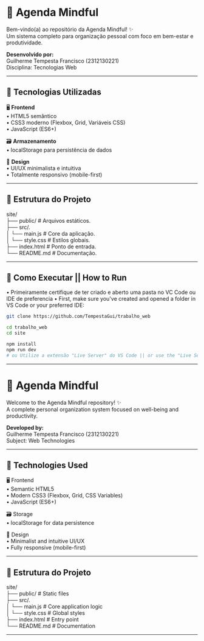 # 📅 Agenda Mindful

Bem-vindo(a) ao repositório da Agenda Mindful! ✨  
Um sistema completo para organização pessoal com foco em bem-estar e produtividade.

**Desenvolvido por:**  
Guilherme Tempesta Francisco (2312130221)  
Disciplina: Tecnologias Web

---

## 🧰 Tecnologias Utilizadas

🖥️ **Frontend**  
• HTML5 semântico  
• CSS3 moderno (Flexbox, Grid, Variáveis CSS)  
• JavaScript (ES6+)  

🗃️ **Armazenamento**  
• localStorage para persistência de dados  

🎨 **Design**  
• UI/UX minimalista e intuitiva  
• Totalmente responsivo (mobile-first)  

---

## 📂 Estrutura do Projeto
site/  
├── public/ # Arquivos estáticos.  
├── src/.     
│ └── main.js # Core da aplicação.    
│ └── style.css # Estilos globais.  
├── index.html # Ponto de entrada.  
└── README.md # Documentação.  

---

## 🚀 Como Executar || How to Run
  •  Primeiramente certifique de ter criado e aberto uma pasta no VC Code ou IDE de preferencia 
  •  First, make sure you've created and opened a folder in VS Code or your preferred IDE:
```bash
git clone https://github.com/TempestaGui/trabalho_web
```

```bash
cd trabalho_web  
cd site  
```
```bash
npm install  
npm run dev  
# ou Utilize a extensão "Live Server" do VS Code || or use the "Live Server" extension in VS Code
````
---

# 📅 Agenda Mindful  

Welcome to the Agenda Mindful repository! ✨  
A complete personal organization system focused on well-being and productivity.  

**Developed by:**  
Guilherme Tempesta Francisco (2312130221)  
Subject: Web Technologies  

---

## 🧰 Technologies Used  

🖥️ Frontend  
• Semantic HTML5  
• Modern CSS3 (Flexbox, Grid, CSS Variables)  
• JavaScript (ES6+)  

🗃️ Storage  
• localStorage for data persistence  

🎨 Design  
• Minimalist and intuitive UI/UX  
• Fully responsive (mobile-first)  

---

## 📂 Estrutura do Projeto  
site/    
├── public/ # Static files     
├── src/.      
│ └── main.js # Core application logic      
│ └── style.css # Global styles     
├── index.html # Entry point  
└── README.md # Documentation    

---

